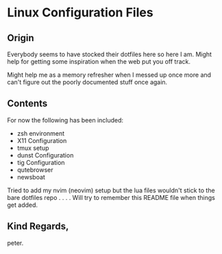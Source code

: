 # Linux Configuration Files

## Origin
Everybody seems to have stocked their dotfiles here so here I am.
Might help for getting some inspiration when the web put you off track.

Might help me as a memory refresher when I messed up once more and can't figure out the poorly documented stuff once again.

## Contents
For now the following has been included:
- zsh environment
- X11 Configuration
- tmux setup
- dunst Configuration
- tig Configuration
- qutebrowser
- newsboat

Tried to add my nvim (neovim) setup but the lua files wouldn't stick to the bare dotfiles repo . . . .
Will try to remember this README file when things get added.

Kind Regards,
--
peter.
